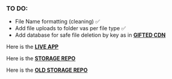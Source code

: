 ### TO DO:

- File Name formatting (cleaning) ✅
- Add file uploads to folder vas per file type ✅
- Add database for safe file deletion by key as in **[GIFTED CDN](https://github.com/mauricegift/gifted-cdn)**

Here is the **[LIVE APP](https://ghbcdn.giftedtech.co.ke)**

Here is the **[STORAGE REPO](https://github.com/mauricegift/ghbcdn)**

Here is the **[OLD STORAGE REPO](https://github.com/mauricegift/ghb-cdn)**
